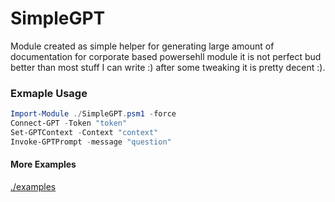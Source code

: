 # SimpleGPT
Module created as simple helper for generating large amount of documentation for corporate based powersehll module it is not perfect bud better than most stuff I can write :) after some tweaking it is pretty decent :).

### Exmaple Usage
```powershell
Import-Module ./SimpleGPT.psm1 -force
Connect-GPT -Token "token"
Set-GPTContext -Context "context"
Invoke-GPTPrompt -message "question"
```

#### More Examples
[./examples](./examples)
